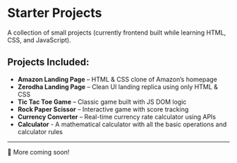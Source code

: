 # Starter Projects

A collection of small projects (currently frontend built while learning HTML, CSS, and JavaScript).

## Projects Included:

- **Amazon Landing Page** – HTML & CSS clone of Amazon’s homepage
- **Zerodha Landing Page** – Clean UI landing replica using only HTML & CSS
- **Tic Tac Toe Game** – Classic game built with JS DOM logic
- **Rock Paper Scissor** – Interactive game with score tracking
- **Currency Converter** – Real-time currency rate calculator using APIs
- **Calculator** - A mathematical calculator with all the basic operations and calculator rules


---

🌱 More coming soon!

